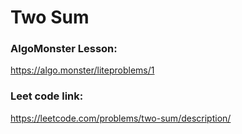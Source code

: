 # Two Sum

### AlgoMonster Lesson:

https://algo.monster/liteproblems/1

### Leet code link:

https://leetcode.com/problems/two-sum/description/

